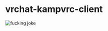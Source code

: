 # vrchat-kampvrc-client
![fucking joke](https://user-images.githubusercontent.com/100178315/202088800-7dd7ac0c-7fdc-4be6-b142-096ac70c6800.PNG)
